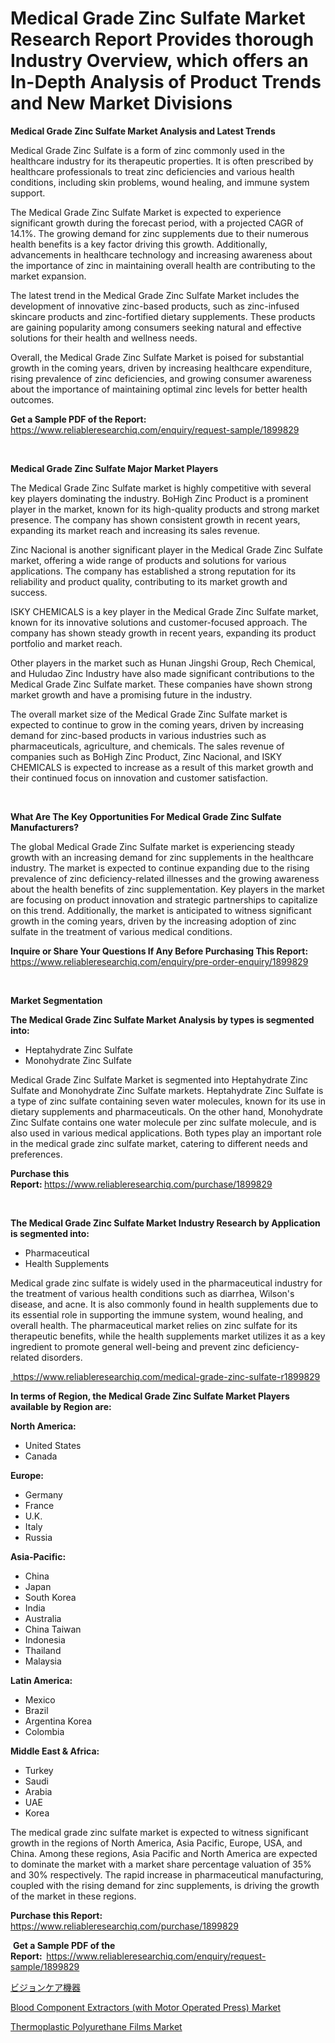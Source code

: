 <p><h1>Medical Grade Zinc Sulfate Market Research Report Provides thorough Industry Overview, which offers an In-Depth Analysis of Product Trends and New Market Divisions</h1></p><p><strong>Medical Grade Zinc Sulfate Market Analysis and Latest Trends</strong></p>
<p><p>Medical Grade Zinc Sulfate is a form of zinc commonly used in the healthcare industry for its therapeutic properties. It is often prescribed by healthcare professionals to treat zinc deficiencies and various health conditions, including skin problems, wound healing, and immune system support.</p><p>The Medical Grade Zinc Sulfate Market is expected to experience significant growth during the forecast period, with a projected CAGR of 14.1%. The growing demand for zinc supplements due to their numerous health benefits is a key factor driving this growth. Additionally, advancements in healthcare technology and increasing awareness about the importance of zinc in maintaining overall health are contributing to the market expansion.</p><p>The latest trend in the Medical Grade Zinc Sulfate Market includes the development of innovative zinc-based products, such as zinc-infused skincare products and zinc-fortified dietary supplements. These products are gaining popularity among consumers seeking natural and effective solutions for their health and wellness needs.</p><p>Overall, the Medical Grade Zinc Sulfate Market is poised for substantial growth in the coming years, driven by increasing healthcare expenditure, rising prevalence of zinc deficiencies, and growing consumer awareness about the importance of maintaining optimal zinc levels for better health outcomes.</p></p>
<p><strong>Get a Sample PDF of the Report:&nbsp;</strong> <a href="https://www.reliableresearchiq.com/enquiry/request-sample/1899829">https://www.reliableresearchiq.com/enquiry/request-sample/1899829</a></p>
<p>&nbsp;</p>
<p><strong>Medical Grade Zinc Sulfate Major Market Players</strong></p>
<p><p>The Medical Grade Zinc Sulfate market is highly competitive with several key players dominating the industry. BoHigh Zinc Product is a prominent player in the market, known for its high-quality products and strong market presence. The company has shown consistent growth in recent years, expanding its market reach and increasing its sales revenue.</p><p>Zinc Nacional is another significant player in the Medical Grade Zinc Sulfate market, offering a wide range of products and solutions for various applications. The company has established a strong reputation for its reliability and product quality, contributing to its market growth and success.</p><p>ISKY CHEMICALS is a key player in the Medical Grade Zinc Sulfate market, known for its innovative solutions and customer-focused approach. The company has shown steady growth in recent years, expanding its product portfolio and market reach.</p><p>Other players in the market such as Hunan Jingshi Group, Rech Chemical, and Huludao Zinc Industry have also made significant contributions to the Medical Grade Zinc Sulfate market. These companies have shown strong market growth and have a promising future in the industry.</p><p>The overall market size of the Medical Grade Zinc Sulfate market is expected to continue to grow in the coming years, driven by increasing demand for zinc-based products in various industries such as pharmaceuticals, agriculture, and chemicals. The sales revenue of companies such as BoHigh Zinc Product, Zinc Nacional, and ISKY CHEMICALS is expected to increase as a result of this market growth and their continued focus on innovation and customer satisfaction.</p></p>
<p>&nbsp;</p>
<p><strong>What Are The Key Opportunities For Medical Grade Zinc Sulfate Manufacturers?</strong></p>
<p><p>The global Medical Grade Zinc Sulfate market is experiencing steady growth with an increasing demand for zinc supplements in the healthcare industry. The market is expected to continue expanding due to the rising prevalence of zinc deficiency-related illnesses and the growing awareness about the health benefits of zinc supplementation. Key players in the market are focusing on product innovation and strategic partnerships to capitalize on this trend. Additionally, the market is anticipated to witness significant growth in the coming years, driven by the increasing adoption of zinc sulfate in the treatment of various medical conditions.</p></p>
<p><strong>Inquire or Share Your Questions If Any Before Purchasing This Report:</strong> <a href="https://www.reliableresearchiq.com/enquiry/pre-order-enquiry/1899829">https://www.reliableresearchiq.com/enquiry/pre-order-enquiry/1899829</a></p>
<p>&nbsp;</p>
<p><strong>Market Segmentation</strong></p>
<p><strong>The Medical Grade Zinc Sulfate Market Analysis by types is segmented into:</strong></p>
<p><ul><li>Heptahydrate Zinc Sulfate</li><li>Monohydrate Zinc Sulfate</li></ul></p>
<p><p>Medical Grade Zinc Sulfate Market is segmented into Heptahydrate Zinc Sulfate and Monohydrate Zinc Sulfate markets. Heptahydrate Zinc Sulfate is a type of zinc sulfate containing seven water molecules, known for its use in dietary supplements and pharmaceuticals. On the other hand, Monohydrate Zinc Sulfate contains one water molecule per zinc sulfate molecule, and is also used in various medical applications. Both types play an important role in the medical grade zinc sulfate market, catering to different needs and preferences.</p></p>
<p><strong>Purchase this Report:&nbsp;</strong><a href="https://www.reliableresearchiq.com/purchase/1899829">https://www.reliableresearchiq.com/purchase/1899829</a></p>
<p>&nbsp;</p>
<p><strong>The Medical Grade Zinc Sulfate Market Industry Research by Application is segmented into:</strong></p>
<p><ul><li>Pharmaceutical</li><li>Health Supplements</li></ul></p>
<p><p>Medical grade zinc sulfate is widely used in the pharmaceutical industry for the treatment of various health conditions such as diarrhea, Wilson's disease, and acne. It is also commonly found in health supplements due to its essential role in supporting the immune system, wound healing, and overall health. The pharmaceutical market relies on zinc sulfate for its therapeutic benefits, while the health supplements market utilizes it as a key ingredient to promote general well-being and prevent zinc deficiency-related disorders.</p></p>
<p><a href="https://www.reliableresearchiq.com/medical-grade-zinc-sulfate-r1899829">&nbsp;https://www.reliableresearchiq.com/medical-grade-zinc-sulfate-r1899829</a></p>
<p><strong>In terms of Region, the Medical Grade Zinc Sulfate Market Players available by Region are:</strong></p>
<p>
    <p> <strong> North America: </strong>
        <ul>
            <li>United States</li>
            <li>Canada</li>
        </ul>
        </p> 
    <p> <strong> Europe: </strong>
        <ul>
            <li>Germany</li>
            <li>France</li>
            <li>U.K.</li>
            <li>Italy</li>
            <li>Russia</li>
        </ul>
        </p> 
    <p> <strong> Asia-Pacific: </strong>
        <ul>
            <li>China</li>
            <li>Japan</li>
            <li>South Korea</li>
            <li>India</li>
            <li>Australia</li>
            <li>China Taiwan</li>
            <li>Indonesia</li>
            <li>Thailand</li>
            <li>Malaysia</li>
        </ul>
        </p> 
    <p> <strong> Latin America: </strong>
        <ul>
            <li>Mexico</li>
            <li>Brazil</li>
            <li>Argentina Korea</li>
            <li>Colombia</li>
        </ul>
        </p> 
    <p> <strong> Middle East & Africa: </strong>
        <ul>
            <li>Turkey</li>
            <li>Saudi</li>
            <li>Arabia</li>
            <li>UAE</li>
            <li>Korea</li>
        </ul>
    </p>
    </p>
<p><p>The medical grade zinc sulfate market is expected to witness significant growth in the regions of North America, Asia Pacific, Europe, USA, and China. Among these regions, Asia Pacific and North America are expected to dominate the market with a market share percentage valuation of 35% and 30% respectively. The rapid increase in pharmaceutical manufacturing, coupled with the rising demand for zinc supplements, is driving the growth of the market in these regions.</p></p>
<p><strong>Purchase this Report: </strong><a href="https://www.reliableresearchiq.com/purchase/1899829">https://www.reliableresearchiq.com/purchase/1899829</a></p>
<p>&nbsp;<strong>Get a Sample PDF of the Report:&nbsp;&nbsp;</strong><a href="https://www.reliableresearchiq.com/enquiry/request-sample/1899829">https://www.reliableresearchiq.com/enquiry/request-sample/1899829</a></p>
<p><strong></strong></p>
<p><p><a href="https://github.com/nxboeu02965442/Market-Research-Report-List-3/blob/main/36636825275.md">ビジョンケア機器</a></p><p><a href="https://github.com/jacobPayne74/Market-Research-Report-List-1/blob/main/blood-component-extractors-with-motor-operated-press-market.md">Blood Component Extractors (with Motor Operated Press) Market</a></p><p><a href="https://medium.com/@raap8632472024/global-thermoplastic-polyurethane-films-market-size-is-expected-to-reach-at-a-cagr-of-14-3-e8174b8e8758">Thermoplastic Polyurethane Films Market</a></p></p>